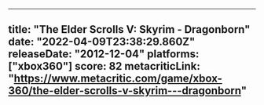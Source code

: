 
---
title: "The Elder Scrolls V: Skyrim - Dragonborn"
date: "2022-04-09T23:38:29.860Z"
releaseDate: "2012-12-04"
platforms: ["xbox360"]
score: 82
metacriticLink: "https://www.metacritic.com/game/xbox-360/the-elder-scrolls-v-skyrim---dragonborn"
---
